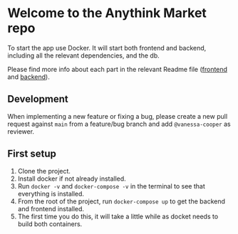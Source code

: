 # Welcome to the Anythink Market repo

To start the app use Docker. It will start both frontend and backend, including all the relevant dependencies, and the db.

Please find more info about each part in the relevant Readme file ([frontend](frontend/readme.md) and [backend](backend/README.md)).

## Development

When implementing a new feature or fixing a bug, please create a new pull request against `main` from a feature/bug branch and add `@vanessa-cooper` as reviewer.

## First setup

1. Clone the project.
2. Install docker if not already installed.
3. Run `docker -v` and `docker-compose -v` in the terminal to see that everything is installed.
4. From the root of the project, run `docker-compose up` to get the backend and frontend installed.
5. The first time you do this, it will take a little while as docket needs to build both containers.

